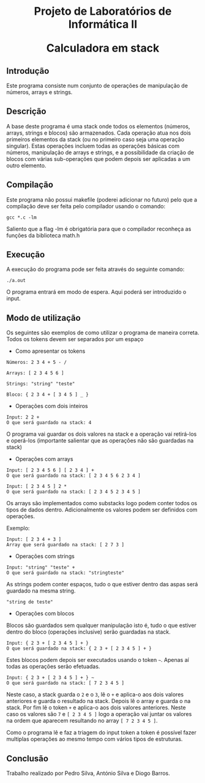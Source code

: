 <h1 align="center"> Projeto de Laboratórios de Informática II

Calculadora em stack </h1>

## Introdução
Este programa consiste num conjunto de operações de manipulação de números, arrays e strings.

## Descrição
A base deste programa é uma stack onde todos os elementos (números, arrays, strings e blocos) são armazenados. Cada operação atua nos dois primeiros elementos da stack (ou no primeiro caso seja uma operação singular). Estas operações incluem todas as operações básicas com números, manipulação de arrays e strings, e a possibilidade da criação de blocos com várias sub-operações que podem depois ser aplicadas a um outro elemento.

## Compilação
Este programa não possui makefile (poderei adicionar no futuro) pelo que a compilação deve ser feita pelo compilador usando o comando:
```
gcc *.c -lm
```
Saliento que a flag -lm é obrigatória para que o compilador reconheça as funções da biblioteca math.h

## Execução
A execução do programa pode ser feita através do seguinte comando:
```
./a.out
```
O programa entrará em modo de espera. Aqui poderá ser introduzido o input.

## Modo de utilização
Os seguintes são exemplos de como utilizar o programa de maneira correta. Todos os tokens devem ser separados por um espaço

- Como apresentar os tokens
```
Números: 2 3 4 + 5 - /
```

```
Arrays: [ 2 3 4 5 6 ]
```

```
Strings: "string" "teste"
```

```
Bloco: { 2 3 4 + [ 3 4 5 ] _ }
```

- Operações com dois inteiros
```
Input: 2 2 +
O que será guardado na stack: 4
```
O programa vai guardar os dois valores na stack e a operação vai retirá-los e operá-los (importante salientar que as operações não são guardadas na stack)

- Operações com arrays
```
Input: [ 2 3 4 5 6 ] [ 2 3 4 ] +
O que será guardado na stack: [ 2 3 4 5 6 2 3 4 ]

Input: [ 2 3 4 5 ] 2 *
O que será guardado na stack: [ 2 3 4 5 2 3 4 5 ]
```
Os arrays são implementados como substacks logo podem conter todos os tipos de dados dentro. Adicionalmente os valores podem ser definidos com operações.

Exemplo:
```
Input: [ 2 3 4 + 3 ]
Array que será guardado na stack: [ 2 7 3 ]
```

- Operações com strings
```
Input: "string" "teste" +
O que será guardado na stack: "stringteste"
```
As strings podem conter espaços, tudo o que estiver dentro das aspas será guardado na mesma string.
```
"string de teste"
```

- Operações com blocos

Blocos são guardados sem qualquer manipulação isto é, tudo o que estiver dentro do bloco (operações inclusive) serão guardadas na stack.
```
Input: { 2 3 + [ 2 3 4 5 ] + }
O que será guardado na stack: { 2 3 + [ 2 3 4 5 ] + }
```
Estes blocos podem depois ser executados usando o token ```~```. Apenas aí todas as operações serão efetuadas.
```
Input: { 2 3 + [ 2 3 4 5 ] + } ~
O que será guardado na stack: [ 7 2 3 4 5 ]
```
Neste caso, a stack guarda o ```2``` e o ```3```, lê o ```+``` e aplica-o aos dois valores anteriores e guarda o resultado na stack. Depois lê o array e guarda o na stack. Por fim lê o token ```+``` e aplica-o aos dois valores anteriores. Neste caso os valores são ```7``` e ```[ 2 3 4 5 ]``` logo a operação vai juntar os valores na ordem que aparecem resultando no array ```[ 7 2 3 4 5 ]```.

Como o programa lê e faz a triagem do input token a token é possível fazer multiplas operações ao mesmo tempo com vários tipos de estruturas.

## Conclusão
Trabalho realizado por Pedro Silva, António Silva e Diogo Barros.
